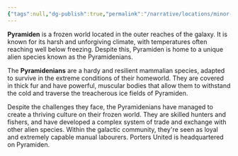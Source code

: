 ```yaml
---
{"tags":null,"dg-publish":true,"permalink":"/narrative/locations/minor-worlds/pyramiden/","dgPassFrontmatter":true}
---
```




**Pyramiden** is a frozen world located in the outer reaches of the galaxy. It is known for its harsh and unforgiving climate, with temperatures often reaching well below freezing. Despite this, Pyramiden is home to a unique alien species known as the Pyramidenians.

The **Pyramidenians** are a hardy and resilient mammalian species, adapted to survive in the extreme conditions of their homeworld. They are covered in thick fur and have powerful, muscular bodies that allow them to withstand the cold and traverse the treacherous ice fields of Pyramiden.

Despite the challenges they face, the Pyramidenians have managed to create a thriving culture on their frozen world. They are skilled hunters and fishers, and have developed a complex system of trade and exchange with other alien species. Within the galactic community, they're seen as loyal and extremely capable manual labourers. Porters United is headquartered on Pyramiden.